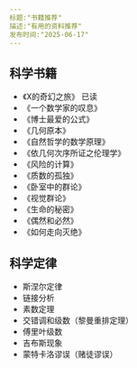 ```yaml
---
标题:"书籍推荐"
描述:"有用的资料推荐"
发布时间:"2025-06-17"
---
```


## 科学书籍

- 《X的奇幻之旅》 已读
- 《一个数学家的叹息》
- 《博士最爱的公式》
- 《几何原本》
- 《自然哲学的数学原理》
- 《依几何次序所证之伦理学》
- 《风险的计算》
- 《质数的孤独》
- 《卧室中的群论》
- 《视觉群论》
- 《生命的秘密》
- 《偶然和必然》
- 《如何走向灭绝》

## 科学定律

- 斯涅尔定律
- 链接分析
- 素数定理
- 交错调和级数（黎曼重排定理）
- 傅里叶级数
- 吉布斯现象
- 蒙特卡洛谬误（赌徒谬误）
